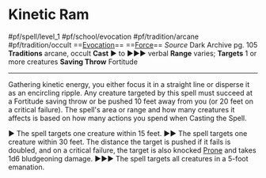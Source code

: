 # Kinetic Ram
#pf/spell/level_1 #pf/school/evocation #pf/tradition/arcane #pf/tradition/occult
==[Evocation](../../../Traits/Evocation.md)== ==[Force](../../../Traits/Force.md)==
*Source* Dark Archive pg. 105
**Traditions** arcane, occult
**Cast** ► to ►►► verbal
**Range** varies; **Targets** 1 or more creatures
**Saving Throw** Fortitude

---
Gathering kinetic energy, you either focus it in a straight line or disperse it as an encircling ripple. Any creature targeted by this spell must succeed at a Fortitude saving throw or be pushed 10 feet away from you (or 20 feet on a critical failure). The spell's area or range and how many creatures it affects is based on how many actions you spend when Casting the Spell.

► The spell targets one creature within 15 feet.
►► The spell targets one creature within 30 feet. The distance the target is pushed if it fails is doubled, and on a critical failure, the target is also knocked [Prone](../../../Conditions/Prone.md) and takes 1d6 bludgeoning damage.
►►► The spell targets all creatures in a 5-foot emanation.
